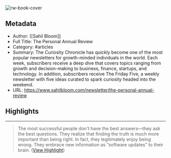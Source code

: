 ![rw-book-cover](https://uploads-ssl.webflow.com/61a51f6d0f790c4eca5d8b97/6219212ad5f88d1ff1bd95f1_Browser-Mock-Up-Video_Sahil.jpg)

## Metadata
- Author: [[Sahil Bloom]]
- Full Title: The Personal Annual Review
- Category: #articles
- Summary: The Curiosity Chronicle has quickly become one of the most popular newsletters for growth-minded individuals in the world. Each week, subscribers receive a deep dive that covers topics ranging from growth and decision-making to business, finance, startups, and technology. In addition, subscribers receive The Friday Five, a weekly newsletter with five ideas curated to spark curiosity headed into the weekend.
- URL: https://www.sahilbloom.com/newsletter/the-personal-annual-review

## Highlights
***

> The most successful people don't have the best answers—they ask the best questions. They realize that finding the truth is much more important than being right.
> In fact, they legitimately enjoy being wrong. They embrace new information as “software updates" to their brain. ([View Highlight](https://read.readwise.io/read/01he4zg8awktbnq32r92tbfmrh))

